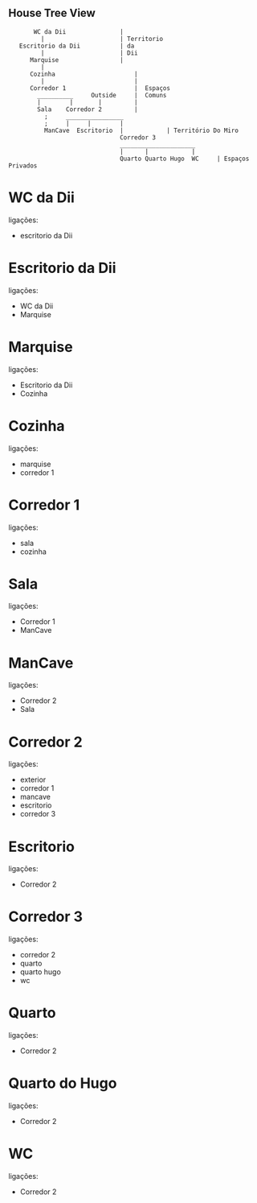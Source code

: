 ## House Tree View


           WC da Dii               |
             |                     | Territorio
       Escritorio da Dii           | da
             |                     | Dii
          Marquise                 | 
             |
          Cozinha                      |
             |                         |
          Corredor 1                   |  Espaços
            __________     Outside     |  Comuns
            |        |       |         |
            Sala    Corredor 2         |
              ;     ________________
              ;     |     |        |
              ManCave  Escritorio  |            | Território Do Miro
                                   Corredor 3     
                                   _____________________
                                   |      |            |
                                   Quarto Quarto Hugo  WC     | Espaços Privados

# WC da Dii

ligações:
- escritorio da Dii

# Escritorio da Dii

ligações:
- WC da Dii
- Marquise

# Marquise

ligações:
- Escritorio da Dii
- Cozinha

# Cozinha

ligações:
- marquise
- corredor 1

# Corredor 1

ligações:
- sala
- cozinha

# Sala

ligações:
- Corredor 1
- ManCave

# ManCave

ligações:
- Corredor 2
- Sala

# Corredor 2

ligações:
- exterior
- corredor 1
- mancave
- escritorio
- corredor 3

# Escritorio

ligações:
- Corredor 2

# Corredor 3

ligações:
- corredor 2
- quarto
- quarto hugo
- wc

# Quarto

ligações:
- Corredor 2

# Quarto do Hugo

ligações:
- Corredor 2

# WC

ligações:
- Corredor 2

